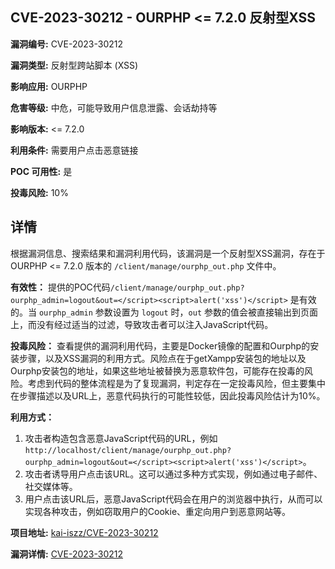 ## CVE-2023-30212 - OURPHP <= 7.2.0 反射型XSS

**漏洞编号:** CVE-2023-30212

**漏洞类型:** 反射型跨站脚本 (XSS)

**影响应用:** OURPHP

**危害等级:** 中危，可能导致用户信息泄露、会话劫持等

**影响版本:** <= 7.2.0

**利用条件:** 需要用户点击恶意链接

**POC 可用性:** 是

**投毒风险:** 10%

## 详情

根据漏洞信息、搜索结果和漏洞利用代码，该漏洞是一个反射型XSS漏洞，存在于OURPHP <= 7.2.0 版本的 `/client/manage/ourphp_out.php` 文件中。

**有效性：**
提供的POC代码`/client/manage/ourphp_out.php?ourphp_admin=logout&out=</script><script>alert('xss')</script>` 是有效的。当 `ourphp_admin` 参数设置为 `logout` 时，`out` 参数的值会被直接输出到页面上，而没有经过适当的过滤，导致攻击者可以注入JavaScript代码。

**投毒风险：**
查看提供的漏洞利用代码，主要是Docker镜像的配置和Ourphp的安装步骤，以及XSS漏洞的利用方式。风险点在于getXampp安装包的地址以及Ourphp安装包的地址，如果这些地址被替换为恶意软件包，可能存在投毒的风险。考虑到代码的整体流程是为了复现漏洞，判定存在一定投毒风险，但主要集中在步骤描述以及URL上，恶意代码执行的可能性较低，因此投毒风险估计为10%。

**利用方式：**
1.  攻击者构造包含恶意JavaScript代码的URL，例如 `http://localhost/client/manage/ourphp_out.php?ourphp_admin=logout&out=</script><script>alert('xss')</script>`。
2.  攻击者诱导用户点击该URL。这可以通过多种方式实现，例如通过电子邮件、社交媒体等。
3.  用户点击该URL后，恶意JavaScript代码会在用户的浏览器中执行，从而可以实现各种攻击，例如窃取用户的Cookie、重定向用户到恶意网站等。

**项目地址:** [kai-iszz/CVE-2023-30212](https://github.com/kai-iszz/CVE-2023-30212)

**漏洞详情:** [CVE-2023-30212](https://nvd.nist.gov/vuln/detail/CVE-2023-30212)